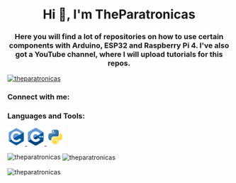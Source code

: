 <h1 align="center">Hi 👋, I'm TheParatronicas</h1>
<h3 align="center">Here you will find a lot of repositories on how to use certain components with Arduino, ESP32 and Raspberry Pi 4. I've also got a YouTube channel, where I will upload tutorials for this repos.</h3>

<p align="left"> <a href="https://github.com/ryo-ma/github-profile-trophy"><img src="https://github-profile-trophy.vercel.app/?username=theparatronicas" alt="theparatronicas" /></a> </p>

<h3 align="left">Connect with me:</h3>
<p align="left">
</p>

<h3 align="left">Languages and Tools:</h3>
<p align="left"> <a href="https://www.cprogramming.com/" target="_blank" rel="noreferrer"> <img src="https://raw.githubusercontent.com/devicons/devicon/master/icons/c/c-original.svg" alt="c" width="40" height="40"/> </a> <a href="https://www.w3schools.com/cpp/" target="_blank" rel="noreferrer"> <img src="https://raw.githubusercontent.com/devicons/devicon/master/icons/cplusplus/cplusplus-original.svg" alt="cplusplus" width="40" height="40"/> </a> <a href="https://www.python.org" target="_blank" rel="noreferrer"> <img src="https://raw.githubusercontent.com/devicons/devicon/master/icons/python/python-original.svg" alt="python" width="40" height="40"/> </a> </p>

<p><img align="left" src="https://github-readme-stats.vercel.app/api/top-langs?username=theparatronicas&show_icons=true&locale=en&layout=compact" alt="theparatronicas" /></p>

<p>&nbsp;<img align="center" src="https://github-readme-stats.vercel.app/api?username=theparatronicas&show_icons=true&locale=en" alt="theparatronicas" /></p>

<p><img align="center" src="https://github-readme-streak-stats.herokuapp.com/?user=theparatronicas&" alt="theparatronicas" /></p>
